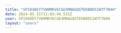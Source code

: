 ```yaml
---
title: "SP1048EY7VW9MKV6CGE4MNAGQGTEKB0DS1W7F7N4H"
date: 2024-05-31T11:03:49.531Z
user: SP1048EY7VW9MKV6CGE4MNAGQGTEKB0DS1W7F7N4H
layout: "users"
---
```

    
